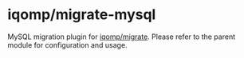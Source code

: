 # iqomp/migrate-mysql

MySQL migration plugin for [iqomp/migrate](https://github.com/iqomp/migrate). Please
refer to the parent module for configuration and usage.
